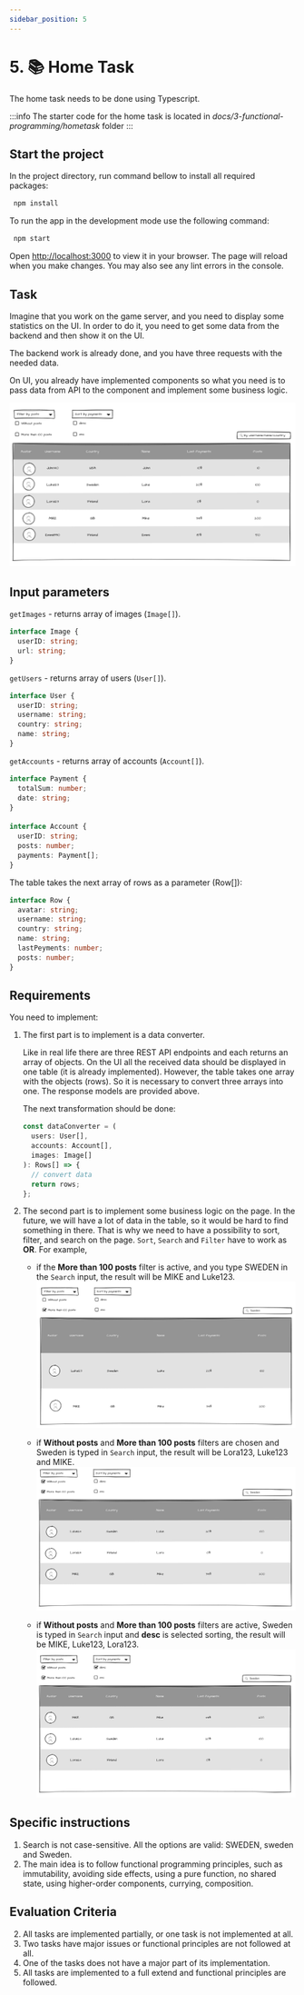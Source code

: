 ```yaml
---
sidebar_position: 5
---
```


# 5. 📚 Home Task

The home task needs to be done using Typescript.

:::info
The starter code for the home task is located in _docs/3-functional-programming/hometask_ folder
:::

## Start the project

In the project directory, run command bellow to install all required packages:

```bash
 npm install
```

To run the app in the development mode use the following command:

```bash
 npm start
```

Open [http://localhost:3000](http://localhost:3000) to view it in your browser. The page will reload when you make changes. You may also see any lint errors in the console.

## Task

Imagine that you work on the game server, and you need to display some statistics on the UI. In order to do it, you need to get some data from the backend and then show it on the UI.

The backend work is already done, and you have three requests with the needed data.

On UI, you already have implemented components so what you need is to pass data from API to the component and implement some business logic.

![general UI](./img/mock.png)

## Input parameters

`getImages` - returns array of images (`Image[]`).

```ts
interface Image {
  userID: string;
  url: string;
}
```

`getUsers` - returns array of users (`User[]`).

```ts
interface User {
  userID: string;
  username: string;
  country: string;
  name: string;
}
```

`getAccounts` - returns array of accounts (`Account[]`).

```ts
interface Payment {
  totalSum: number;
  date: string;
}

interface Account {
  userID: string;
  posts: number;
  payments: Payment[];
}
```

The table takes the next array of rows as a parameter (Row[]):

```ts
interface Row {
  avatar: string;
  username: string;
  country: string;
  name: string;
  lastPeyments: number;
  posts: number;
}
```

## Requirements

You need to implement:

1. The first part is to implement is a data converter.

   Like in real life there are three REST API endpoints and each returns an array of objects. On the UI all the received data should be displayed in one table (it is already implemented). However, the table takes one array with the objects (rows). So it is necessary to convert three arrays into one. The response models are provided above.

   The next transformation should be done:

   ```ts
   const dataConverter = (
     users: User[],
     accounts: Account[],
     images: Image[]
   ): Rows[] => {
     // convert data
     return rows;
   };
   ```

2. The second part is to implement some business logic on the page.
   In the future, we will have a lot of data in the table, so it would be hard to find something in there. That is why we need to have a possibility to sort, filter, and search on the page. `Sort`, `Search` and `Filter` have to work as **OR**. For example,

   - if the **More than 100 posts** filter is active, and you type SWEDEN in the `Search` input, the result will be MIKE and Luke123.
     ![If one filter is selected and country is typed in Search](./img/first-case.png)

   - if **Without posts** and **More than 100 posts** filters are chosen and Sweden is typed in `Search` input, the result will be Lora123, Luke123 and MIKE.
     ![If both filters are selected and country is typed in Search](./img/second-case.png)

   - if **Without posts** and **More than 100 posts** filters are active, Sweden is typed in `Search` input and **desc** is selected sorting, the result will be MIKE, Luke123, Lora123.
     ![If both filters are selected and country is typed in Search and sorting is selected](./img/third-case.png)

## Specific instructions

1. Search is not case-sensitive. All the options are valid: SWEDEN, sweden and Sweden.
2. The main idea is to follow functional programming principles, such as immutability, avoiding side effects, using a pure function, no shared state, using higher-order components, currying, composition.

## Evaluation Criteria

2. All tasks are implemented partially, or one task is not implemented at all.
3. Two tasks have major issues or functional principles are not followed at all.
4. One of the tasks does not have a major part of its implementation.
5. All tasks are implemented to a full extend and functional principles are followed.
